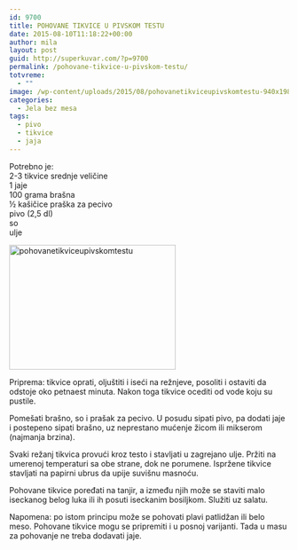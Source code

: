 ```yaml
---
id: 9700
title: POHOVANE TIKVICE U PIVSKOM TESTU
date: 2015-08-10T11:18:22+00:00
author: mila
layout: post
guid: http://superkuvar.com/?p=9700
permalink: /pohovane-tikvice-u-pivskom-testu/
totvreme:
  - ""
image: /wp-content/uploads/2015/08/pohovanetikviceupivskomtestu-940x198.jpg
categories:
  - Jela bez mesa
tags:
  - pivo
  - tikvice
  - jaja
---
```

Potrebno je:  
2-3 tikvice srednje veličine  
1 jaje  
100 grama brašna  
½ kašičice praška za pecivo  
pivo (2,5 dl)  
so  
ulje

[<img class="alignnone size-medium wp-image-9702" src="//superkuvar.com/wp-content/uploads/2015/08/pohovanetikviceupivskomtestu-300x225.jpg" alt="pohovanetikviceupivskomtestu" width="300" height="225" />](//superkuvar.com/wp-content/uploads/2015/08/pohovanetikviceupivskomtestu-e1439205342274.jpg)

Priprema: tikvice oprati, oljuštiti i iseći na režnjeve, posoliti i ostaviti da odstoje oko petnaest minuta. Nakon toga tikvice ocediti od vode koju su pustile.

Pomešati brašno, so i prašak za pecivo. U posudu sipati pivo, pa dodati jaje i postepeno sipati brašno, uz neprestano mućenje žicom ili mikserom (najmanja brzina).

Svaki režanj tikvica provući kroz testo i stavljati u zagrejano ulje. Pržiti na umerenoj temperaturi sa obe strane, dok ne porumene. Ispržene tikvice stavljati na papirni ubrus da upije suvišnu masnoću.

Pohovane tikvice poređati na tanjir, a između njih može se staviti malo iseckanog belog luka ili ih posuti iseckanim bosiljkom. Služiti uz salatu.

Napomena: po istom principu može se pohovati plavi patlidžan ili belo meso. Pohovane tikvice mogu se pripremiti i u posnoj varijanti. Tada u masu za pohovanje ne treba dodavati jaje.